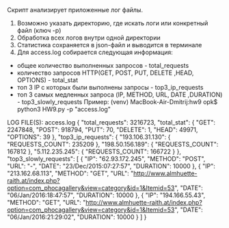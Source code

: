 Скрипт анализирует приложенные лог файлы.

1. Возможно указать директорию, где искать логи или конкретный файл (ключ -p)
2. Обработка всех логов внутри одной директории
3. Cтатистика сохраняется в json-файл и выводится в терминале
4. Для access.log собирается следующая информация:
- общее количество выполненных запросов - total_requests
- количество запросов HTTP(GET, POST, PUT, DELETE ,HEAD, OPTIONS) - total_stat 
- топ 3 IP с которых были выполнены запросы - top3_ip_requests
- топ 3 самых медленных запроса (IP, METHOD, URL, DATE ,DURATION) - top3_slowly_requests
Пример:
(venv) MacBook-Air-Dmitrij:hw9 opk$ python3 HW9.py -p "access.log"

 LOG FILE(S): access.log 
 {
    "total_requests": 3216723,
    "total_stat": {
        "GET": 2247848,
        "POST": 918794,
        "PUT": 70,
        "DELETE": 1,
        "HEAD": 49971,
        "OPTIONS": 39
    },
    "top3_ip_requests": {
        "193.106.31.130": {
            "REQUESTS_COUNT": 235209
        },
        "198.50.156.189": {
            "REQUESTS_COUNT": 167812
        },
        "5.112.235.245": {
            "REQUESTS_COUNT": 166722
        }
    },
    "top3_slowly_requests": [
        {
            "IP": "62.93.172.245",
            "METHOD": "POST",
            "URL": "-",
            "DATE": "23/Dec/2015:07:27:57",
            "DURATION": 10000
        },
        {
            "IP": "213.162.68.113",
            "METHOD": "GET",
            "URL": "http://www.almhuette-raith.at/index.php?option=com_phocagallery&view=category&id=1&Itemid=53",
            "DATE": "06/Jan/2016:18:47:57",
            "DURATION": 10000
        },
        {
            "IP": "194.166.55.43",
            "METHOD": "GET",
            "URL": "http://www.almhuette-raith.at/index.php?option=com_phocagallery&view=category&id=1&Itemid=53",
            "DATE": "06/Jan/2016:21:29:02",
            "DURATION": 10000
        }
    ]
}

